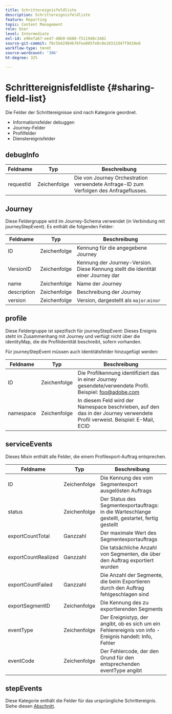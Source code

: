 ```yaml
---
title: Schrittereignisfeldliste
description: Schrittereignisfeldliste
feature: Reporting
topic: Content Management
role: User
level: Intermediate
exl-id: e96efa67-ee47-40b9-b680-f5119d8c3481
source-git-commit: f0c5b42984b76fee005fe0c0e10312d47f9d10e8
workflow-type: tm+mt
source-wordcount: '306'
ht-degree: 32%

---
```


# Schrittereignisfeldliste {#sharing-field-list}

Die Felder der Schrittereignisse sind nach Kategorie geordnet.

* Informationsfelder debuggen
* Journey-Felder
* Profilfelder
* Dienstereignisfelder

## debugInfo

| Feldname | Typ | Beschreibung |
|---|---|------------|
| requestId | Zeichenfolge | Die von Journey Orchestration verwendete Anfrage-ID zum Verfolgen des Anfrageflusses. |

## Journey

Diese Feldergruppe wird im Journey-Schema verwendet (in Verbindung mit journeyStepEvent). Es enthält die folgenden Felder:

| Feldname | Typ | Beschreibung |
|---|---|------------|
| ID | Zeichenfolge | Kennung für die angegebene Journey |
| VersionID | Zeichenfolge | Kennung der Journey-Version. Diese Kennung stellt die Identität einer Journey dar |
| name | Zeichenfolge | Name der Journey |
| description | Zeichenfolge | Beschreibung der Journey |
| version | Zeichenfolge | Version, dargestellt als `major`.`minor` |

## profile

Diese Feldergruppe ist spezifisch für journeyStepEvent: Dieses Ereignis steht im Zusammenhang mit Journey und verfügt nicht über die identityMap, die die Profilidentität beschreibt, sofern vorhanden.

Für journeyStepEvent müssen auch Identitätsfelder hinzugefügt werden:

| Feldname | Typ | Beschreibung |
|---|---|------------|
| ID | Zeichenfolge | Die Profilkennung identifiziert das in einer Journey gesendete/verwendete Profil. Beispiel: foo@adobe.com |
| namespace | Zeichenfolge | In diesem Feld wird der Namespace beschrieben, auf den das in der Journey verwendete Profil verweist. Beispiel: E-Mail, ECID |

## serviceEvents

Dieses Mixin enthält alle Felder, die einem Profilexport-Auftrag entsprechen.

| Feldname | Typ | Beschreibung |
|---|---|------------|
| ID | Zeichenfolge | Die Kennung des vom Segmentexport ausgelösten Auftrags |
| status | Zeichenfolge | Der Status des Segmentexportauftrags: in die Warteschlange gestellt, gestartet, fertig gestellt |
| exportCountTotal | Ganzzahl | Der maximale Wert des Segmentexportauftrags |
| exportCountRealized | Ganzzahl | Die tatsächliche Anzahl von Segmenten, die über den Auftrag exportiert wurden |
| exportCountFailed | Ganzzahl | Die Anzahl der Segmente, die beim Exportieren durch den Auftrag fehlgeschlagen sind |
| exportSegmentID | Zeichenfolge | Die Kennung des zu exportierenden Segments |
| eventType | Zeichenfolge | Der Ereignistyp, der angibt, ob es sich um ein Fehlerereignis von info -Ereignis handelt: Info, Fehler |
| eventCode | Zeichenfolge | Der Fehlercode, der den Grund für den entsprechenden eventType angibt |

## stepEvents

Diese Kategorie enthält die Felder für das ursprüngliche Schrittereignis. Siehe diesen [Abschnitt](../reports/sharing-legacy-fields.md).
